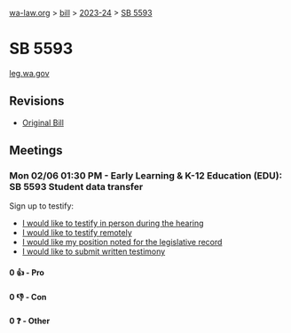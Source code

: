 [wa-law.org](/) > [bill](/bill/) > [2023-24](/bill/2023-24/) > [SB 5593](/bill/2023-24/sb/5593/)

# SB 5593
[leg.wa.gov](https://app.leg.wa.gov/billsummary?BillNumber=5593&Year=2023&Initiative=false)

## Revisions
* [Original Bill](1/)

## Meetings
### Mon 02/06 01:30 PM - Early Learning & K-12 Education (EDU): SB 5593 Student data transfer
Sign up to testify:
* [I would like to testify in person during the hearing](https://app.leg.wa.gov/csi/Testifier/Add?chamber=House&mId=30694&aId=150891&caId=21076&tId=1)
* [I would like to testify remotely](https://app.leg.wa.gov/csi/Testifier/Add?chamber=House&mId=30694&aId=150891&caId=21076&tId=2)
* [I would like my position noted for the legislative record](https://app.leg.wa.gov/csi/Testifier/Add?chamber=House&mId=30694&aId=150891&caId=21076&tId=3)
* [I would like to submit written testimony](https://app.leg.wa.gov/csi/Testifier/Add?chamber=House&mId=30694&aId=150891&caId=21076&tId=4)

#### 0 👍 - Pro

#### 0 👎 - Con

#### 0 ❓ - Other
